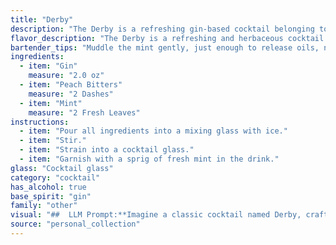 ```yaml
---
title: "Derby"
description: "The Derby is a refreshing gin-based cocktail belonging to the **Highball** family. Its origin is unknown, but the combination of gin, peach bitters, and mint suggests a playful nod to the classic Gin & Tonic, with a fruity twist. "
flavor_description: "The Derby is a refreshing and herbaceous cocktail. The gin provides a crisp, juniper-forward base, while the peach bitters add a subtle sweetness and a hint of stone fruit. The mint adds a cool, minty freshness that balances the gin's dryness. The overall flavor profile is complex and well-rounded, with a delicate balance of sweet, savory, and bitter notes. "
bartender_tips: "Muddle the mint gently, just enough to release oils, not pulverize it. Use a quality gin with botanicals that complement the peach and mint, like juniper and citrus. A dash of peach bitters is key, not too much! Build the drink over ice, ensuring the gin is chilled, and garnish with a fresh mint sprig. The Derby is best enjoyed fresh, so avoid over-mixing. "
ingredients:
  - item: "Gin"
    measure: "2.0 oz"
  - item: "Peach Bitters"
    measure: "2 Dashes"
  - item: "Mint"
    measure: "2 Fresh Leaves"
instructions:
  - item: "Pour all ingredients into a mixing glass with ice."
  - item: "Stir."
  - item: "Strain into a cocktail glass."
  - item: "Garnish with a sprig of fresh mint in the drink."
glass: "Cocktail glass"
category: "cocktail"
has_alcohol: true
base_spirit: "gin"
family: "other"
visual: "##  LLM Prompt:**Imagine a classic cocktail named Derby, crafted with Gin, Peach Bitters, and Mint. Describe its appearance in detail, focusing on the following aspects:*** **Color:** What hue does the cocktail display? Is it clear, cloudy, or layered? Does it have any shimmering or iridescence?* **Texture:** Is the drink viscous, thin, or icy? Are there any visible bubbles or foam?* **Garnish:** What kind of mint sprig or other garnish is used? How is it arranged?* **Glassware:** What type of glass is used? How does the shape of the glass contribute to the overall visual appeal?* **Lighting:** How does the drink appear under different lighting conditions? Does the color change depending on the light source?**Example:**  The Derby, a refreshing cocktail made with gin, peach bitters, and mint, presents a vibrant emerald green hue. The drink is clear and shimmering, with delicate bubbles rising from the bottom. A single, elegant sprig of mint is nestled against the rim of a chilled coupe glass, its leaves creating a verdant halo around the liquid. The glass, with its wide bowl and sloping sides, highlights the drink's alluring color, which appears more intensely green in the light. "
source: "personal_collection"
---
```


